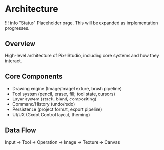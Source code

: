 # Architecture

!!! info "Status"
    Placeholder page. This will be expanded as implementation progresses.

## Overview
High-level architecture of PixelStudio, including core systems and how they interact.

## Core Components
- Drawing engine (Image/ImageTexture, brush pipeline)
- Tool system (pencil, eraser, fill; tool state, cursors)
- Layer system (stack, blend, compositing)
- Command/History (undo/redo)
- Persistence (project format, export pipeline)
- UI/UX (Godot Control layout, theming)

## Data Flow
Input → Tool → Operation → Image → Texture → Canvas
